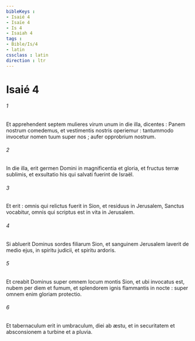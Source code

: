 ```yaml
---
bibleKeys : 
- Isaié 4
- Isaïe 4
- Is 4
- Isaiah 4
tags : 
- Bible/Is/4
- latin
cssclass : latin
direction : ltr
---
```


# Isaié 4

###### 1
Et apprehendent septem mulieres virum unum in die illa, dicentes : Panem nostrum comedemus, et vestimentis nostris operiemur : tantummodo invocetur nomen tuum super nos ; aufer opprobrium nostrum.
###### 2
In die illa, erit germen Domini in magnificentia et gloria, et fructus terræ sublimis, et exsultatio his qui salvati fuerint de Israël.
###### 3
Et erit : omnis qui relictus fuerit in Sion, et residuus in Jerusalem, Sanctus vocabitur, omnis qui scriptus est in vita in Jerusalem.
###### 4
Si abluerit Dominus sordes filiarum Sion, et sanguinem Jerusalem laverit de medio ejus, in spiritu judicii, et spiritu ardoris.
###### 5
Et creabit Dominus super omnem locum montis Sion, et ubi invocatus est, nubem per diem et fumum, et splendorem ignis flammantis in nocte : super omnem enim gloriam protectio.
###### 6
Et tabernaculum erit in umbraculum, diei ab æstu, et in securitatem et absconsionem a turbine et a pluvia.
